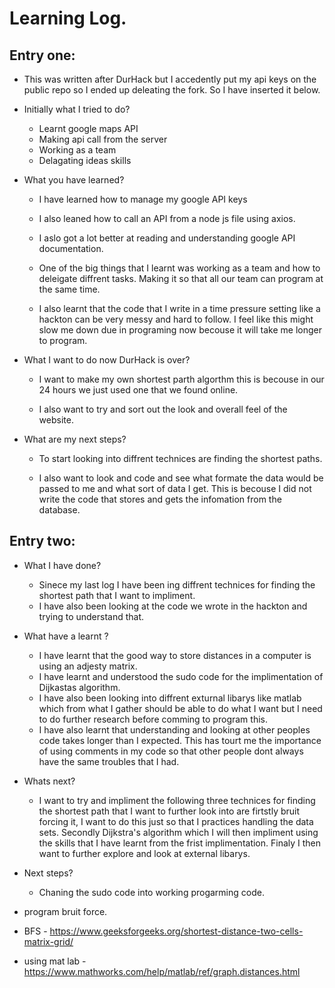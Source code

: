 # Learning Log.

## Entry one:

- This was written after DurHack but I accedently put my api keys on the public repo so I ended up deleating the fork. So I have inserted it below.

- Initially what I tried to do?

  - Learnt google maps API
  - Making api call from the server
  - Working as a team
  - Delagating ideas skills

- What you have learned?

  - I have learned how to manage my google API keys

  - I also leaned how to call an API from a node js file using axios.

  - I aslo got a lot better at reading and understanding google API documentation.

  - One of the big things that I learnt was working as a team and how to deleigate diffrent tasks. Making it so that all our team can program at the same time.

  - I also learnt that the code that I write in a time pressure setting like a hackton can be very messy and hard to follow.  I feel like this might slow me down due in programing now becouse it will take me longer to program.

- What I want to do now DurHack is over?

  - I want to make my own shortest parth algorthm this is becouse in our 24 hours we just used one that we found online.

  - I also want to try and sort out the look and overall feel of the website.

- What are my next steps?

  - To start looking into diffrent technices are finding the shortest paths.

  - I also want to look and code and see what formate the data would be passed to me and what sort of data I get. This is becouse I did not write the code that stores and gets the infomation from the database.


## Entry two:
- What I have done?
  - Sinece my last log I have been ing diffrent technices for finding the shortest path that I want to impliment.
  - I have also been looking at the code we wrote in the hackton and trying to understand that.

- What have a learnt ?
  - I have learnt that the good way to store distances in a computer is using an adjesty matrix.
  - I have learnt and understood the sudo code for the implimentation of Dijkastas algorithm.
  - I have also been looking into diffrent exturnal libarys like matlab which from what I gather should be able to do what I want but I need to do further research before comming to program this.
  - I have also learnt that understanding and looking at other peoples code takes longer than I expected.  This has tourt me the importance of using comments in my code so that other people dont always have the same troubles that I had.


- Whats next?
  - I want to try and impliment the following three technices for finding the shortest path that I want to further look into are firtstly bruit forcing it, I want to do this just so that I practices handling the data sets. Secondly Dijkstra's algorithm which I will then impliment using the skills that I have learnt from the frist implimentation.  Finaly I then want to further explore and look at external libarys.
  
- Next steps?
  - Chaning the sudo code into working progarming code.

- program bruit force.
- BFS - https://www.geeksforgeeks.org/shortest-distance-two-cells-matrix-grid/
- using mat lab - https://www.mathworks.com/help/matlab/ref/graph.distances.html
